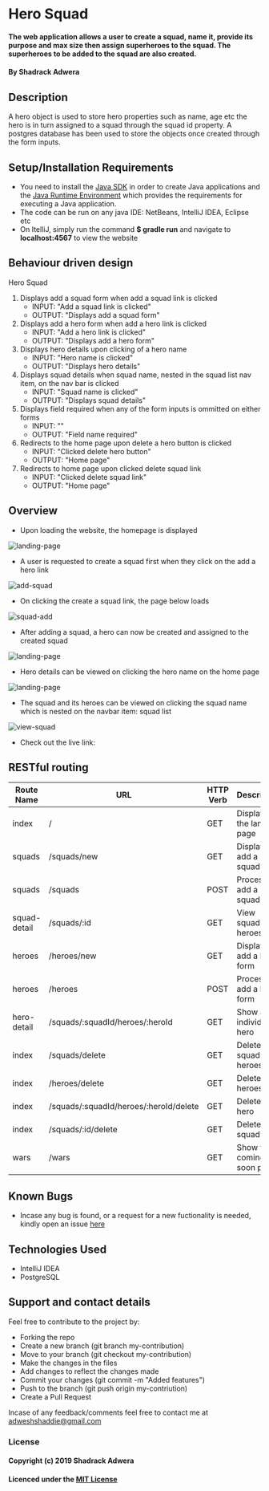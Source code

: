 # Hero Squad

#### The web application allows a user to create a squad, name it, provide its purpose and max size then assign superheroes to the squad. The superheroes to be added to the squad are also created.

#### By Shadrack Adwera

## Description

A hero object is used to store hero properties such as name, age etc the hero is in turn assigned to a squad through the squad id property. A postgres database has been used to store the objects once created through the form inputs.

## Setup/Installation Requirements

* You need to install the [Java SDK](https://sdkman.io/install) in order to create Java applications and the [Java Runtime Environment](https://sdkman.io/usage) which provides the requirements for executing a Java application.
* The code can be run on any java IDE: NetBeans, IntelliJ IDEA, Eclipse etc
* On ItelliJ, simply run the command **$ gradle run** and navigate to **localhost:4567** to view the website

## Behaviour driven design

Hero Squad

1. Displays add a squad form when add a squad link is clicked
    * INPUT: "Add a squad link is clicked"
    * OUTPUT: "Displays add a squad form"
2. Displays add a hero form when add a hero link is clicked
    * INPUT: "Add a hero link is clicked"
    * OUTPUT: "Displays add a hero form"
3. Displays hero details upon clicking of a hero name
    * INPUT: "Hero name is clicked"
    * OUTPUT: "Displays hero details"
4. Displays squad details when squad name, nested in the squad list nav item, on the nav bar is clicked
    * INPUT: "Squad name is clicked"
    * OUTPUT: "Displays squad details"
5. Displays field required when any of the form inputs is ommitted on either forms
    * INPUT: ""
    * OUTPUT: "Field name required"
6. Redirects to the home page upon delete a hero button is clicked
    * INPUT: "Clicked delete hero button"
    * OUTPUT: "Home page"
7. Redirects to home page upon clicked delete squad link
    * INPUT: "Clicked delete squad link"
    * OUTPUT: "Home page"

## Overview

* Upon loading the website, the homepage is displayed

![landing-page](src/main/resources/public/images/readme1.png)

* A user is requested to create a squad first when they click on the add a hero link

![add-squad](src/main/resources/public/images/readme2.png)

* On clicking the create a squad link, the page below loads

![squad-add](src/main/resources/public/images/readme3.png)

* After adding a squad, a hero can now be created and assigned to the created squad

![landing-page](src/main/resources/public/images/readme5.png)

* Hero details can be viewed on clicking the hero name on the home page

![landing-page](src/main/resources/public/images/readme6.png)

* The squad and its heroes can be viewed on clicking the squad name which is nested on the navbar item: squad list

![view-squad](src/main/resources/public/images/readme7.png)

* Check out the live link: [](https://spark-hero-squad.herokuapp.com/)

## RESTful routing

| Route Name  | URL                                   | HTTP Verb     | Description                 |
|---          |---                                    |---            |---                          |
| index       | /                                     | GET           | Displays the landing page   |
| squads      | /squads/new                           | GET           | Displays add a squad form   |
| squads      | /squads                               | POST          | Process add a squad form    |
| squad-detail| /squads/:id                           | GET           | View squads and heroes      |
| heroes      | /heroes/new                           | GET           | Displays add a hero form    |
| heroes      | /heroes                               | POST          | Process add a hero form     |
| hero-detail | /squads/:squadId/heroes/:heroId       | GET           | Show an individual hero     |
| index       | /squads/delete                        | GET           | Delete all squads and heroes|
| index       | /heroes/delete                        | GET           | Delete all heroes           |
| index       | /squads/:squadId/heroes/:heroId/delete| GET           | Delete a hero               |
|  index      | /squads/:id/delete                    | GET           | Delete a squad              |
| wars        | /wars                                 | GET           | Show the coming soon page   |

## Known Bugs

* Incase any bug is found, or a request for a new fuctionality is needed, kindly open an issue [here](https://github.com/ShadrackAdwera/HeroSquad/issues)


## Technologies Used

* IntelliJ IDEA
* PostgreSQL

## Support and contact details

Feel free to contribute to the project by:

* Forking the repo
* Create a new branch (git branch my-contribution)
* Move to your branch (git checkout my-contribution)
* Make the changes in the files
* Add changes to reflect the changes made
* Commit your changes (git commit -m "Added features")
* Push to the branch (git push origin my-contriution)
* Create a Pull Request

Incase of any feedback/comments feel free to contact me at adweshshaddie@gmail.com

### License

#### Copyright (c) 2019 Shadrack Adwera

#### Licenced under the [MIT License](LICENSE)
